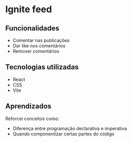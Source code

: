 # Ignite feed

## Funcionalidades
- Comentar nas publicações
- Dar like nos comentários
- Remover comentários

## Tecnologias utilizadas
- React
- CSS
- Vite

## Aprendizados
Reforcei conceitos como:
- Diferença entre programação declarativa e imperativa  
- Quando componentizar certas partes do código